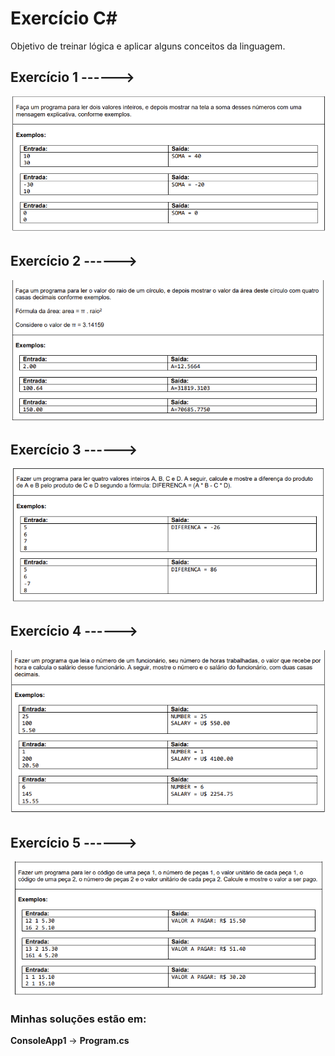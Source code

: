 
# Exercício C#

Objetivo de treinar lógica e aplicar alguns conceitos da linguagem.

## Exercício 1 ------>






![App Screenshot](img/ex1.png)

## Exercício 2 ------>
![App Screenshot](img/ex2.png)

## Exercício 3 ------>

![App Screenshot](img/ex3.png)
## Exercício 4 ------>

![App Screenshot](img/ex4.png)
## Exercício 5 ------>

![App Screenshot](img/ex5.png)


### Minhas soluções estão em: 
**ConsoleApp1** -> **Program.cs**

